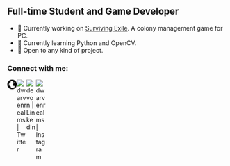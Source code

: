 ## Full-time Student and Game Developer

- 🔭 Currently working on [Surviving Exile][itch]. A colony management game for PC.
- 🌱 Currently learning Python and OpenCV.
- 👯 Open to any kind of project.

### Connect with me:

[<img align="left" alt="codeSTACKr.com" width="22px" src="https://raw.githubusercontent.com/iconic/open-iconic/master/svg/globe.svg" />][website]
[<img align="left" alt="dwarvenrealms | Twitter" width="22px" src="https://cdn.jsdelivr.net/npm/simple-icons@v3/icons/twitter.svg" />][twitter]
[<img align="left" alt="devon | LinkedIn" width="22px" src="https://cdn.jsdelivr.net/npm/simple-icons@v3/icons/linkedin.svg" />][linkedin]
[<img align="left" alt="dwarvenrealms | Instagram" width="22px" src="https://cdn.jsdelivr.net/npm/simple-icons@v3/icons/instagram.svg" />][instagram]

<br />

[website]: https://linktr.ee/dwarvenrealms
[itch]: https://dwarvenrealms.itch.io/
[twitter]: https://twitter.com/dwarvenrealms
[instagram]: https://instagram.com/dwarvenrealms
[linkedin]: https://linkedin.com/in/devon-mickels

